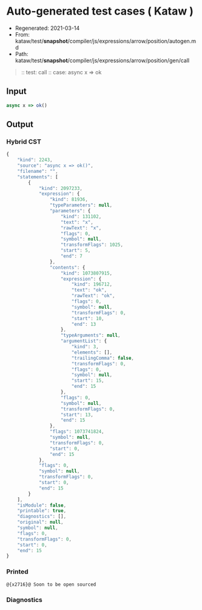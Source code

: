 # Auto-generated test cases ( Kataw )
- Regenerated: 2021-03-14
- From: kataw/test/__snapshot__/compiler/js/expressions/arrow/position/autogen.md
- Path: kataw/test/__snapshot__/compiler/js/expressions/arrow/position/gen/call
> :: test: call
> :: case: async x => ok
## Input

`````js
async x => ok()
`````

## Output

### Hybrid CST

```javascript
{
    "kind": 2243,
    "source": "async x => ok()",
    "filename": "",
    "statements": [
        {
            "kind": 2097233,
            "expression": {
                "kind": 81936,
                "typeParameters": null,
                "parameters": {
                    "kind": 131102,
                    "text": "x",
                    "rawText": "x",
                    "flags": 0,
                    "symbol": null,
                    "transformFlags": 1025,
                    "start": 5,
                    "end": 7
                },
                "contents": {
                    "kind": 1073807915,
                    "expression": {
                        "kind": 196712,
                        "text": "ok",
                        "rawText": "ok",
                        "flags": 0,
                        "symbol": null,
                        "transformFlags": 0,
                        "start": 10,
                        "end": 13
                    },
                    "typeArguments": null,
                    "argumentList": {
                        "kind": 3,
                        "elements": [],
                        "trailingComma": false,
                        "transformFlags": 0,
                        "flags": 0,
                        "symbol": null,
                        "start": 15,
                        "end": 15
                    },
                    "flags": 0,
                    "symbol": null,
                    "transformFlags": 0,
                    "start": 13,
                    "end": 15
                },
                "flags": 1073741824,
                "symbol": null,
                "transformFlags": 0,
                "start": 0,
                "end": 15
            },
            "flags": 0,
            "symbol": null,
            "transformFlags": 0,
            "start": 0,
            "end": 15
        }
    ],
    "isModule": false,
    "printable": true,
    "diagnostics": [],
    "original": null,
    "symbol": null,
    "flags": 0,
    "transformFlags": 0,
    "start": 0,
    "end": 15
}
```

### Printed

```javascript
@{x2716}@ Soon to be open sourced
```

### Diagnostics

```javascript

```

